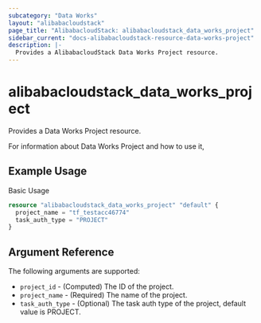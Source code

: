 ```yaml
---
subcategory: "Data Works"
layout: "alibabacloudstack"
page_title: "AlibabacloudStack: alibabacloudstack_data_works_project"
sidebar_current: "docs-alibabacloudstack-resource-data-works-project"
description: |- 
  Provides a AlibabacloudStack Data Works Project resource.
---
```


# alibabacloudstack\_data\_works\_project

Provides a Data Works Project resource.

For information about Data Works Project and how to use it,

## Example Usage

Basic Usage

```terraform
resource "alibabacloudstack_data_works_project" "default" {
  project_name = "tf_testacc46774"
  task_auth_type = "PROJECT"
}
```

## Argument Reference

The following arguments are supported:

* `project_id` - (Computed) The ID of the project.
* `project_name` - (Required) The name of the project.
* `task_auth_type` - (Optional) The task auth type of the project, default value is PROJECT.

